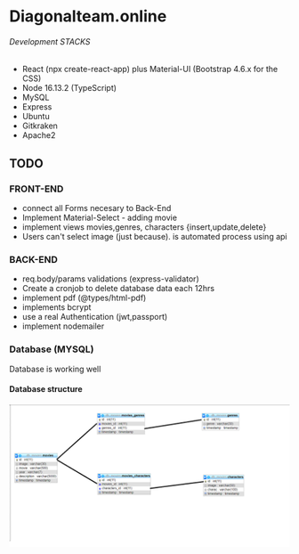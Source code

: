 # Diagonalteam.online

###### Development STACKS

* React (npx create-react-app) plus Material-UI (Bootstrap 4.6.x for the CSS)
* Node 16.13.2 (TypeScript)
* MySQL
* Express
* Ubuntu
* Gitkraken
* Apache2

## TODO

### FRONT-END

* connect all Forms necesary to Back-End
* Implement Material-Select - adding movie
* implement views movies,genres, characters {insert,update,delete}
* Users can't select image (just because). is automated process using api

### BACK-END

* req.body/params validations (express-validator)
* Create a cronjob to delete database data each 12hrs
* implement pdf (@types/html-pdf)
* implements bcrypt
* use a real Authentication (jwt,passport)
* implement nodemailer

### Database (MYSQL)

Database is working well

#### Database structure

![Database Join Structure](/database.png "Database Join Structure")
